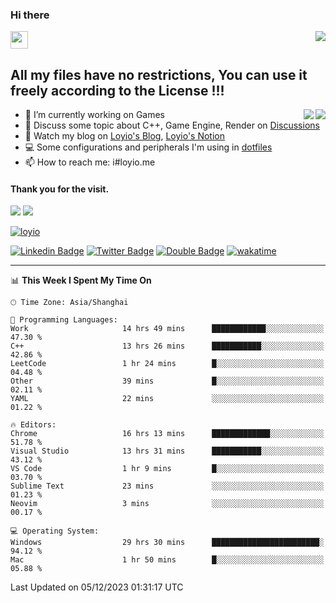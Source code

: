 <h3 align="left">Hi there</h3>
<img src='https://em-content.zobj.net/source/animated-noto-color-emoji/356/waving-hand_light-skin-tone_1f44b-1f3fb_1f3fb.gif' width='28' />
<a align="right" href="https://github.com/loyio/loyio/blob/master/STAR/README.md"><img align="right" src="https://img.shields.io/badge/LOYIO-STAR-green" /></a>

## All my files have no restrictions, You can use it freely according to the License !!!

<a href="https://github.com/loyio#gh-light-mode-only">
     <img align="right"  src="https://loy-readme.vercel.app/api/top-langs/?username=loyio&langs_count=6&hide=css,html,jupyter%20notebook" />
</a>

<a href="https://github.com/loyio#gh-dark-mode-only">
  <img align="right"  src="https://loy-readme.vercel.app/api/top-langs/?username=loyio&langs_count=6&theme=slateorange&hide=css,html,jupyter%20notebook" />
</a>



- 🔭 I’m currently working on Games
- 💬 Discuss some topic about C++, Game Engine, Render on [Discussions](https://github.com/loyio/loyio/discussions)
- 📔 Watch my blog on [Loyio's Blog](https://loyio.me), [Loyio's Notion](https://loyio.notion.site/loyio/Loyio-s-Dashboard-2f56bd29222a445ea9d9e8802a1ac83b)
- 💻 Some configurations and peripherals I'm using in [dotfiles](https://github.com/loyio/dotfiles)
- 📫 How to reach me: i#loyio.me


#### Thank you for the visit.
<img src="http://profile-counter.glitch.me/loyio/count.svg" />

<img src="https://loy-readme.vercel.app/api?username=loyio&show_icons=true&hide=stars&include_all_commits=true&hide_title=true&theme=slateorange" />

     

[![loyio](https://github-profile-trophy.vercel.app/?username=loyio&theme=onedark&column=4)](https://github.com/loyio)

[![Linkedin Badge](https://img.shields.io/badge/-@loyio-0077b5?style=flat-square&logo=Linkedin&logoColor=white&labelColor=0077b5&link=https://www.linkedin.com/in/loyio-hex-363172158/)](https://www.linkedin.com/in/loyio-hex-363172158/)
[![Twitter Badge](https://img.shields.io/badge/-@loyiome-000000?style=flat-square&labelColor=000000&logo=x&logoColor=white&link=https://twitter.com/loyiome)](https://twitter.com/loyiome)
[![Double Badge](https://img.shields.io/badge/@loyio-007722?style=flat&logo=Douban&logoColor=white)](https://www.douban.com/people/susmote)
[![wakatime](https://wakatime.com/badge/user/c0ddc104-5a20-41d1-ab9a-c4d9ea20a4d9.svg)](https://wakatime.com/@c0ddc104-5a20-41d1-ab9a-c4d9ea20a4d9)

-------
<!--START_SECTION:waka-->
📊 **This Week I Spent My Time On** 

```text
🕑︎ Time Zone: Asia/Shanghai

💬 Programming Languages: 
Work                     14 hrs 49 mins      ████████████░░░░░░░░░░░░░   47.30 % 
C++                      13 hrs 26 mins      ███████████░░░░░░░░░░░░░░   42.86 % 
LeetCode                 1 hr 24 mins        █░░░░░░░░░░░░░░░░░░░░░░░░   04.48 % 
Other                    39 mins             █░░░░░░░░░░░░░░░░░░░░░░░░   02.11 % 
YAML                     22 mins             ░░░░░░░░░░░░░░░░░░░░░░░░░   01.22 % 

🔥 Editors: 
Chrome                   16 hrs 13 mins      █████████████░░░░░░░░░░░░   51.78 % 
Visual Studio            13 hrs 31 mins      ███████████░░░░░░░░░░░░░░   43.12 % 
VS Code                  1 hr 9 mins         █░░░░░░░░░░░░░░░░░░░░░░░░   03.70 % 
Sublime Text             23 mins             ░░░░░░░░░░░░░░░░░░░░░░░░░   01.23 % 
Neovim                   3 mins              ░░░░░░░░░░░░░░░░░░░░░░░░░   00.17 % 

💻 Operating System: 
Windows                  29 hrs 30 mins      ████████████████████████░   94.12 % 
Mac                      1 hr 50 mins        █░░░░░░░░░░░░░░░░░░░░░░░░   05.88 % 
```


 Last Updated on 05/12/2023 01:31:17 UTC
<!--END_SECTION:waka-->

